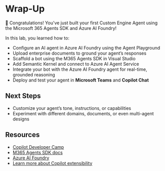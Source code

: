 # Wrap-Up

🎉 Congratulations! You've just built your first Custom Engine Agent using the Microsoft 365 Agents SDK and Azure AI Foundry!

In this lab, you learned how to:
* Configure an AI agent in Azure AI Foundry using the Agent Playground
* Upload enterprise documents to ground your agent’s responses
* Scaffold a bot using the M365 Agents SDK in Visual Studio
* Add Semantic Kernel and connect to Azure AI Agent Service
* Integrate your bot with the Azure AI Foundry agent for real-time, grounded reasoning
* Deploy and test your agent in **Microsoft Teams** and **Copilot Chat**

## Next Steps

* Customize your agent’s tone, instructions, or capabilities
* Experiment with different domains, documents, or even multi-agent designs

## Resources

- [Copilot Developer Camp](https://aka.ms/copilotdevcamp)
- [M365 Agents SDK docs](https://aka.ms/open-hack/m365agentssdk)
- [Azure AI Foundry](https://ai.azure.com)
- [Learn more about Copilot extensibility](https://aka.ms/extensibility-docs)
